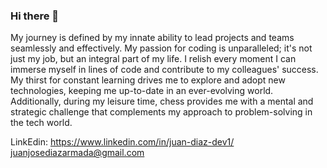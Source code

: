 ### Hi there 👋

My journey is defined by my innate ability to lead projects and teams seamlessly and effectively. My passion for coding is unparalleled; it's not just my job, but an integral part of my life. I relish every moment I can immerse myself in lines of code and contribute to my colleagues' success. My thirst for constant learning drives me to explore and adopt new technologies, keeping me up-to-date in an ever-evolving world. Additionally, during my leisure time, chess provides me with a mental and strategic challenge that complements my approach to problem-solving in the tech world.

LinkEdin: https://www.linkedin.com/in/juan-diaz-dev1/ <br/>
juanjosediazarmada@gmail.com
<!--
**juanpo12/juanpo12** is a ✨ _special_ ✨ repository because its `README.md` (this file) appears on your GitHub profile.

Here are some ideas to get you started:

- 🔭 I’m currently working on ...
- 🌱 I’m currently learning ...
- 👯 I’m looking to collaborate on ...
- 🤔 I’m looking for help with ...
- 💬 Ask me about ...
- 📫 How to reach me: ...
- 😄 Pronouns: ...
- ⚡ Fun fact: ...
-->
